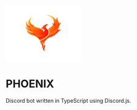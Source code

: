 <img src="/media/logo.jpg" alt="logo"
	title="" width="200" height="150" />
# PHOENIX
Discord bot written in TypeScript using Discord.js.
